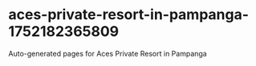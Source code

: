 # aces-private-resort-in-pampanga-1752182365809
Auto-generated pages for Aces Private Resort in Pampanga

